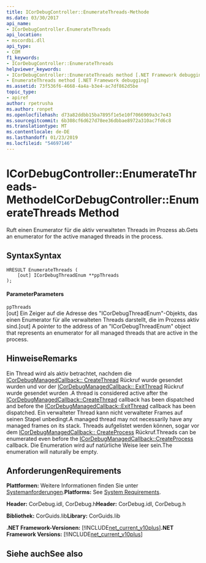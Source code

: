 ```yaml
---
title: ICorDebugController::EnumerateThreads-Methode
ms.date: 03/30/2017
api_name:
- ICorDebugController.EnumerateThreads
api_location:
- mscordbi.dll
api_type:
- COM
f1_keywords:
- ICorDebugController::EnumerateThreads
helpviewer_keywords:
- ICorDebugController::EnumerateThreads method [.NET Framework debugging]
- EnumerateThreads method [.NET Framework debugging]
ms.assetid: 73f536f6-4668-4a4a-b3e4-ac7df862d5be
topic_type:
- apiref
author: rpetrusha
ms.author: ronpet
ms.openlocfilehash: d73a82ddbb15ba7895f1e5e10f7066909a3c7e43
ms.sourcegitcommit: 6b308cf6d627d78ee36dbbae8972a310ac7fd6c8
ms.translationtype: MT
ms.contentlocale: de-DE
ms.lasthandoff: 01/23/2019
ms.locfileid: "54697146"
---
```

# <a name="icordebugcontrollerenumeratethreads-method"></a><span data-ttu-id="b472b-102">ICorDebugController::EnumerateThreads-Methode</span><span class="sxs-lookup"><span data-stu-id="b472b-102">ICorDebugController::EnumerateThreads Method</span></span>
<span data-ttu-id="b472b-103">Ruft einen Enumerator für die aktiv verwalteten Threads im Prozess ab.</span><span class="sxs-lookup"><span data-stu-id="b472b-103">Gets an enumerator for the active managed threads in the process.</span></span>  
  
## <a name="syntax"></a><span data-ttu-id="b472b-104">Syntax</span><span class="sxs-lookup"><span data-stu-id="b472b-104">Syntax</span></span>  
  
```  
HRESULT EnumerateThreads (  
    [out] ICorDebugThreadEnum **ppThreads  
);  
```  
  
#### <a name="parameters"></a><span data-ttu-id="b472b-105">Parameter</span><span class="sxs-lookup"><span data-stu-id="b472b-105">Parameters</span></span>  
 `ppThreads`  
 <span data-ttu-id="b472b-106">[out] Ein Zeiger auf die Adresse des "ICorDebugThreadEnum"-Objekts, das einen Enumerator für alle verwalteten Threads darstellt, die im Prozess aktiv sind.</span><span class="sxs-lookup"><span data-stu-id="b472b-106">[out] A pointer to the address of an "ICorDebugThreadEnum" object that represents an enumerator for all managed threads that are active in the process.</span></span>  
  
## <a name="remarks"></a><span data-ttu-id="b472b-107">Hinweise</span><span class="sxs-lookup"><span data-stu-id="b472b-107">Remarks</span></span>  
 <span data-ttu-id="b472b-108">Ein Thread wird als aktiv betrachtet, nachdem die [ICorDebugManagedCallback:: CreateThread](../../../../docs/framework/unmanaged-api/debugging/icordebugmanagedcallback-createthread-method.md) Rückruf wurde gesendet wurden und vor der [ICorDebugManagedCallback:: ExitThread](../../../../docs/framework/unmanaged-api/debugging/icordebugmanagedcallback-exitthread-method.md) Rückruf wurde gesendet wurden .</span><span class="sxs-lookup"><span data-stu-id="b472b-108">A thread is considered active after the [ICorDebugManagedCallback::CreateThread](../../../../docs/framework/unmanaged-api/debugging/icordebugmanagedcallback-createthread-method.md) callback has been dispatched and before the [ICorDebugManagedCallback::ExitThread](../../../../docs/framework/unmanaged-api/debugging/icordebugmanagedcallback-exitthread-method.md) callback has been dispatched.</span></span> <span data-ttu-id="b472b-109">Ein verwalteter Thread kann nicht verwalteter Frames auf seinen Stapel unbedingt.</span><span class="sxs-lookup"><span data-stu-id="b472b-109">A managed thread may not necessarily have any managed frames on its stack.</span></span> <span data-ttu-id="b472b-110">Threads aufgelistet werden können, sogar vor dem [ICorDebugManagedCallback:: CreateProcess](../../../../docs/framework/unmanaged-api/debugging/icordebugmanagedcallback-createprocess-method.md) Rückruf.</span><span class="sxs-lookup"><span data-stu-id="b472b-110">Threads can be enumerated even before the [ICorDebugManagedCallback::CreateProcess](../../../../docs/framework/unmanaged-api/debugging/icordebugmanagedcallback-createprocess-method.md) callback.</span></span> <span data-ttu-id="b472b-111">Die Enumeration wird auf natürliche Weise leer sein.</span><span class="sxs-lookup"><span data-stu-id="b472b-111">The enumeration will naturally be empty.</span></span>  
  
## <a name="requirements"></a><span data-ttu-id="b472b-112">Anforderungen</span><span class="sxs-lookup"><span data-stu-id="b472b-112">Requirements</span></span>  
 <span data-ttu-id="b472b-113">**Plattformen:** Weitere Informationen finden Sie unter [Systemanforderungen](../../../../docs/framework/get-started/system-requirements.md).</span><span class="sxs-lookup"><span data-stu-id="b472b-113">**Platforms:** See [System Requirements](../../../../docs/framework/get-started/system-requirements.md).</span></span>  
  
 <span data-ttu-id="b472b-114">**Header:** CorDebug.idl, CorDebug.h</span><span class="sxs-lookup"><span data-stu-id="b472b-114">**Header:** CorDebug.idl, CorDebug.h</span></span>  
  
 <span data-ttu-id="b472b-115">**Bibliothek:** CorGuids.lib</span><span class="sxs-lookup"><span data-stu-id="b472b-115">**Library:** CorGuids.lib</span></span>  
  
 <span data-ttu-id="b472b-116">**.NET Framework-Versionen:** [!INCLUDE[net_current_v10plus](../../../../includes/net-current-v10plus-md.md)]</span><span class="sxs-lookup"><span data-stu-id="b472b-116">**.NET Framework Versions:** [!INCLUDE[net_current_v10plus](../../../../includes/net-current-v10plus-md.md)]</span></span>  
  
## <a name="see-also"></a><span data-ttu-id="b472b-117">Siehe auch</span><span class="sxs-lookup"><span data-stu-id="b472b-117">See also</span></span>

